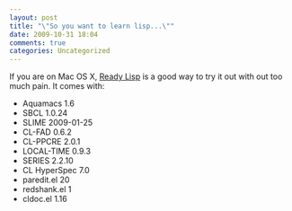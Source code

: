 ```yaml
---
layout: post
title: "\"So you want to learn lisp...\""
date: 2009-10-31 18:04
comments: true
categories: Uncategorized
---
```

<p>If you are on Mac OS X, <a href="http://www.newartisans.com/blog/projects/ready-lisp.html">Ready Lisp</a> is a good way to try it out with out too much pain. It comes with:</p>
<ul>
	<li>Aquamacs	1.6</li>
	<li>SBCL	1.0.24</li>
	<li>SLIME	2009-01-25</li>
        <li>CL-FAD	0.6.2</li>
        <li>CL-PPCRE	2.0.1</li>
        <li>LOCAL-TIME	0.9.3</li>
        <li>SERIES	2.2.10</li>
       <li>CL HyperSpec	7.0</li>
       <li>paredit.el	20</li>
       <li>redshank.el  	1</li>
      <li>cldoc.el	1.16</li>
</ul>

<div class="zemanta-pixie" style="margin-top:10px;height:15px;"><img class="zemanta-pixie-img" alt="" src="http://img.zemanta.com/pixy.gif?x-id=9bfb622f-2596-402f-9b0d-8d7538977a62" style="border:none;float:right;" /><span class="zem-script more-related pretty-attribution"></span></div>
